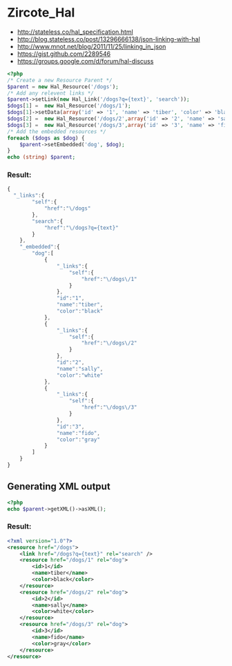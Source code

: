 # Zircote_Hal
 * http://stateless.co/hal_specification.html
 * http://blog.stateless.co/post/13296666138/json-linking-with-hal
 * http://www.mnot.net/blog/2011/11/25/linking_in_json
 * https://gist.github.com/2289546
 * https://groups.google.com/d/forum/hal-discuss

```php
<?php
/* Create a new Resource Parent */
$parent = new Hal_Resource('/dogs');
/* Add any relevent links */
$parent->setLink(new Hal_Link('/dogs?q={text}', 'search'));
$dogs[1] =  new Hal_Resource('/dogs/1');
$dogs[1]->setData(array('id' => '1', 'name' => 'tiber', 'color' => 'black'));
$dogs[2] =  new Hal_Resource('/dogs/2',array('id' => '2', 'name' => 'sally', 'color' => 'white'));
$dogs[3] =  new Hal_Resource('/dogs/3',array('id' => '3', 'name' => 'fido', 'color' => 'gray'));
/* Add the embedded resources */
foreach ($dogs as $dog) {
    $parent->setEmbedded('dog', $dog);
}
echo (string) $parent;
```

### Result: 

```javascript
{
  "_links":{
		"self":{
			"href":"\/dogs"
		},
		"search":{
			"href":"\/dogs?q={text}"
		}
	},
	"_embedded":{
		"dog":[
			{
				"_links":{
					"self":{
						"href":"\/dogs\/1"
					}
				},
				"id":"1",
				"name":"tiber",
				"color":"black"
			},
			{
				"_links":{
					"self":{
						"href":"\/dogs\/2"
					}
				},
				"id":"2",
				"name":"sally",
				"color":"white"
			},
			{
				"_links":{
					"self":{
						"href":"\/dogs\/3"
					}
				},
				"id":"3",
				"name":"fido",
				"color":"gray"
			}
		]
	}
}
```
## Generating XML output

```php
<?php
echo $parent->getXML()->asXML();
```
### Result:
```xml
<?xml version="1.0"?>
<resource href="/dogs">
    <link href="/dogs?q={text}" rel="search" />
    <resource href="/dogs/1" rel="dog">
        <id>1</id>
        <name>tiber</name>
        <color>black</color>
    </resource>
    <resource href="/dogs/2" rel="dog">
        <id>2</id>
        <name>sally</name>
        <color>white</color>
    </resource>
    <resource href="/dogs/3" rel="dog">
        <id>3</id>
        <name>fido</name>
        <color>gray</color>
    </resource>
</resource>
```